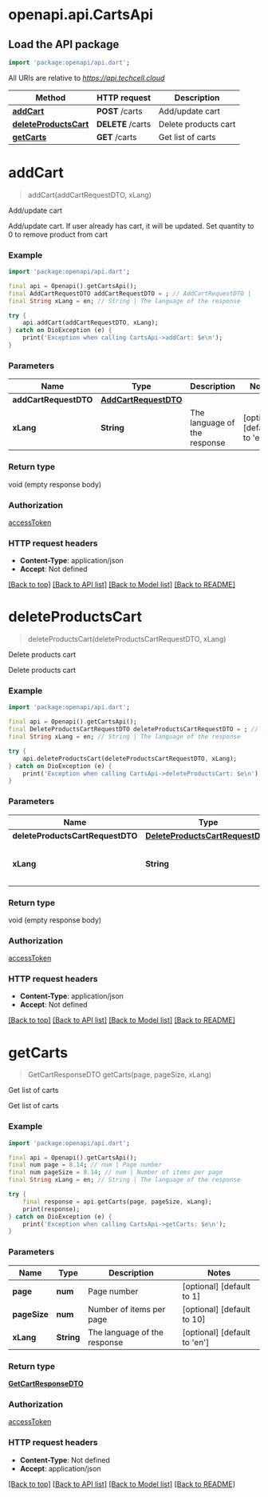 # openapi.api.CartsApi

## Load the API package
```dart
import 'package:openapi/api.dart';
```

All URIs are relative to *https://api.techcell.cloud*

Method | HTTP request | Description
------------- | ------------- | -------------
[**addCart**](CartsApi.md#addcart) | **POST** /carts | Add/update cart
[**deleteProductsCart**](CartsApi.md#deleteproductscart) | **DELETE** /carts | Delete products cart
[**getCarts**](CartsApi.md#getcarts) | **GET** /carts | Get list of carts


# **addCart**
> addCart(addCartRequestDTO, xLang)

Add/update cart

Add/update cart. If user already has cart, it will be updated. Set quantity to 0 to remove product from cart

### Example
```dart
import 'package:openapi/api.dart';

final api = Openapi().getCartsApi();
final AddCartRequestDTO addCartRequestDTO = ; // AddCartRequestDTO | 
final String xLang = en; // String | The language of the response

try {
    api.addCart(addCartRequestDTO, xLang);
} catch on DioException (e) {
    print('Exception when calling CartsApi->addCart: $e\n');
}
```

### Parameters

Name | Type | Description  | Notes
------------- | ------------- | ------------- | -------------
 **addCartRequestDTO** | [**AddCartRequestDTO**](AddCartRequestDTO.md)|  | 
 **xLang** | **String**| The language of the response | [optional] [default to 'en']

### Return type

void (empty response body)

### Authorization

[accessToken](../README.md#accessToken)

### HTTP request headers

 - **Content-Type**: application/json
 - **Accept**: Not defined

[[Back to top]](#) [[Back to API list]](../README.md#documentation-for-api-endpoints) [[Back to Model list]](../README.md#documentation-for-models) [[Back to README]](../README.md)

# **deleteProductsCart**
> deleteProductsCart(deleteProductsCartRequestDTO, xLang)

Delete products cart

Delete products cart

### Example
```dart
import 'package:openapi/api.dart';

final api = Openapi().getCartsApi();
final DeleteProductsCartRequestDTO deleteProductsCartRequestDTO = ; // DeleteProductsCartRequestDTO | 
final String xLang = en; // String | The language of the response

try {
    api.deleteProductsCart(deleteProductsCartRequestDTO, xLang);
} catch on DioException (e) {
    print('Exception when calling CartsApi->deleteProductsCart: $e\n');
}
```

### Parameters

Name | Type | Description  | Notes
------------- | ------------- | ------------- | -------------
 **deleteProductsCartRequestDTO** | [**DeleteProductsCartRequestDTO**](DeleteProductsCartRequestDTO.md)|  | 
 **xLang** | **String**| The language of the response | [optional] [default to 'en']

### Return type

void (empty response body)

### Authorization

[accessToken](../README.md#accessToken)

### HTTP request headers

 - **Content-Type**: application/json
 - **Accept**: Not defined

[[Back to top]](#) [[Back to API list]](../README.md#documentation-for-api-endpoints) [[Back to Model list]](../README.md#documentation-for-models) [[Back to README]](../README.md)

# **getCarts**
> GetCartResponseDTO getCarts(page, pageSize, xLang)

Get list of carts

Get list of carts

### Example
```dart
import 'package:openapi/api.dart';

final api = Openapi().getCartsApi();
final num page = 8.14; // num | Page number
final num pageSize = 8.14; // num | Number of items per page
final String xLang = en; // String | The language of the response

try {
    final response = api.getCarts(page, pageSize, xLang);
    print(response);
} catch on DioException (e) {
    print('Exception when calling CartsApi->getCarts: $e\n');
}
```

### Parameters

Name | Type | Description  | Notes
------------- | ------------- | ------------- | -------------
 **page** | **num**| Page number | [optional] [default to 1]
 **pageSize** | **num**| Number of items per page | [optional] [default to 10]
 **xLang** | **String**| The language of the response | [optional] [default to 'en']

### Return type

[**GetCartResponseDTO**](GetCartResponseDTO.md)

### Authorization

[accessToken](../README.md#accessToken)

### HTTP request headers

 - **Content-Type**: Not defined
 - **Accept**: application/json

[[Back to top]](#) [[Back to API list]](../README.md#documentation-for-api-endpoints) [[Back to Model list]](../README.md#documentation-for-models) [[Back to README]](../README.md)

